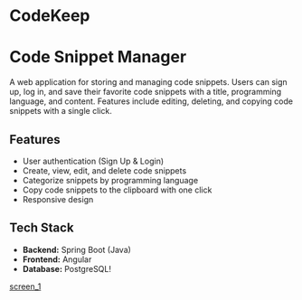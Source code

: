 # CodeKeep

# Code Snippet Manager

A web application for storing and managing code snippets. Users can sign up, log in, and save their favorite code snippets with a title, programming language, and content.
Features include editing, deleting, and copying code snippets with a single click.

## Features

- User authentication (Sign Up & Login)
- Create, view, edit, and delete code snippets
- Categorize snippets by programming language
- Copy code snippets to the clipboard with one click
- Responsive design

## Tech Stack

- **Backend:** Spring Boot (Java)
- **Frontend:** Angular
- **Database:** PostgreSQL!


[screen_1](https://github.com/user-attachments/assets/c8ba3beb-aa2b-4942-b0e9-463f16a84f7d)

